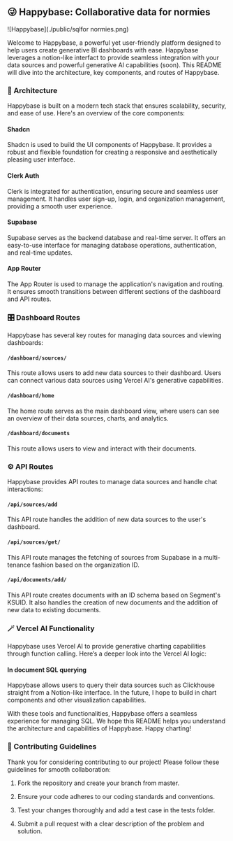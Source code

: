 ## 😜 Happybase: Collaborative data for normies
![Happybase](./public/sqlfor    normies.png)

Welcome to Happybase, a powerful yet user-friendly platform designed to help users create generative BI dashboards with ease. Happybase leverages a notion-like interfact to provide seamless integration with your data sources and powerful generative AI capabilities (soon). This README will dive into the architecture, key components, and routes of Happybase.

### 📐 Architecture

Happybase is built on a modern tech stack that ensures scalability, security, and ease of use. Here's an overview of the core components:

#### Shadcn

Shadcn is used to build the UI components of Happybase. It provides a robust and flexible foundation for creating a responsive and aesthetically pleasing user interface.

#### Clerk Auth

Clerk is integrated for authentication, ensuring secure and seamless user management. It handles user sign-up, login, and organization management, providing a smooth user experience.

#### Supabase

Supabase serves as the backend database and real-time server. It offers an easy-to-use interface for managing database operations, authentication, and real-time updates.

#### App Router

The App Router is used to manage the application's navigation and routing. It ensures smooth transitions between different sections of the dashboard and API routes.

### 🎛️ Dashboard Routes

Happybase has several key routes for managing data sources and viewing dashboards:

#### `/dashboard/sources/`

This route allows users to add new data sources to their dashboard. Users can connect various data sources using Vercel AI's generative capabilities.

#### `/dashboard/home`

The home route serves as the main dashboard view, where users can see an overview of their data sources, charts, and analytics.

#### `/dashboard/documents`

This route allows users to view and interact with their documents.

### ⚙️ API Routes

Happybase provides API routes to manage data sources and handle chat interactions:

#### `/api/sources/add`

This API route handles the addition of new data sources to the user's dashboard.

#### `/api/sources/get/`

This API route manages the fetching of sources from Supabase in a multi-tenance fashion based on the organization ID.

#### `/api/documents/add/`

This API route creates documents with an ID schema based on Segment's KSUID. It also handles the creation of new documents and the addition of new data to existing documents.

### 🪄 Vercel AI Functionality

Happybase uses Vercel AI to provide generative charting capabilities through function calling. Here’s a deeper look into the Vercel AI logic:

#### In document SQL querying

Happybase allows users to query their data sources such as Clickhouse straight from a Notion-like interface. In the future, I hope to build in chart components and other visualization capabilities. 

With these tools and functionalities, Happybase offers a seamless experience for managing SQL. We hope this README helps you understand the architecture and capabilities of Happybase. Happy charting!

### 🤝 Contributing Guidelines

Thank you for considering contributing to our project! Please follow these guidelines for smooth collaboration:

1. Fork the repository and create your branch from master.

2. Ensure your code adheres to our coding standards and conventions.

3. Test your changes thoroughly and add a test case in the tests folder.

4. Submit a pull request with a clear description of the problem and solution.
